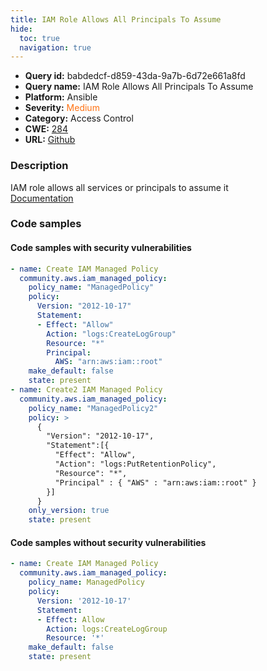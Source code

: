 ```yaml
---
title: IAM Role Allows All Principals To Assume
hide:
  toc: true
  navigation: true
---
```


<style>
  .highlight .hll {
    background-color: #ff171742;
  }
  .md-content {
    max-width: 1100px;
    margin: 0 auto;
  }
</style>

-   **Query id:** babdedcf-d859-43da-9a7b-6d72e661a8fd
-   **Query name:** IAM Role Allows All Principals To Assume
-   **Platform:** Ansible
-   **Severity:** <span style="color:#ff7213">Medium</span>
-   **Category:** Access Control
-   **CWE:** <a href="https://cwe.mitre.org/data/definitions/284.html" onclick="newWindowOpenerSafe(event, 'https://cwe.mitre.org/data/definitions/284.html')">284</a>
-   **URL:** [Github](https://github.com/Checkmarx/kics/tree/master/assets/queries/ansible/aws/iam_role_allows_all_principals_to_assume)

### Description
IAM role allows all services or principals to assume it<br>
[Documentation](https://docs.ansible.com/ansible/latest/collections/community/aws/iam_managed_policy_module.html)

### Code samples
#### Code samples with security vulnerabilities
```yaml title="Positive test num. 1 - yaml file" hl_lines="17 4"
- name: Create IAM Managed Policy
  community.aws.iam_managed_policy:
    policy_name: "ManagedPolicy"
    policy:
      Version: "2012-10-17"
      Statement:
      - Effect: "Allow"
        Action: "logs:CreateLogGroup"
        Resource: "*"
        Principal:
          AWS: "arn:aws:iam::root"
    make_default: false
    state: present
- name: Create2 IAM Managed Policy
  community.aws.iam_managed_policy:
    policy_name: "ManagedPolicy2"
    policy: >
      {
        "Version": "2012-10-17",
        "Statement":[{
          "Effect": "Allow",
          "Action": "logs:PutRetentionPolicy",
          "Resource": "*",
          "Principal" : { "AWS" : "arn:aws:iam::root" }
        }]
      }
    only_version: true
    state: present

```


#### Code samples without security vulnerabilities
```yaml title="Negative test num. 1 - yaml file"
- name: Create IAM Managed Policy
  community.aws.iam_managed_policy:
    policy_name: ManagedPolicy
    policy:
      Version: '2012-10-17'
      Statement:
      - Effect: Allow
        Action: logs:CreateLogGroup
        Resource: '*'
    make_default: false
    state: present

```
